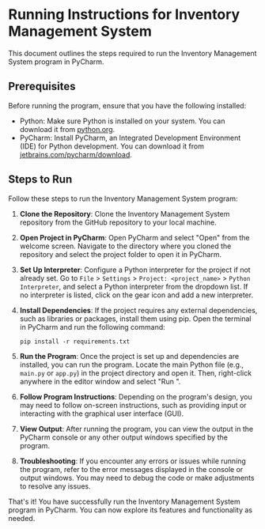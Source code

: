 # Running Instructions for Inventory Management System

This document outlines the steps required to run the Inventory Management System program in PyCharm.

## Prerequisites

Before running the program, ensure that you have the following installed:

- Python: Make sure Python is installed on your system. You can download it from [python.org](https://www.python.org/downloads/).
- PyCharm: Install PyCharm, an Integrated Development Environment (IDE) for Python development. You can download it from [jetbrains.com/pycharm/download](https://www.jetbrains.com/pycharm/download/).

## Steps to Run

Follow these steps to run the Inventory Management System program:

1. **Clone the Repository**: Clone the Inventory Management System repository from the GitHub repository to your local machine.

2. **Open Project in PyCharm**: Open PyCharm and select "Open" from the welcome screen. Navigate to the directory where you cloned the repository and select the project folder to open it in PyCharm.

3. **Set Up Interpreter**: Configure a Python interpreter for the project if not already set. Go to `File` > `Settings` > `Project: <project_name>` > `Python Interpreter`, and select a Python interpreter from the dropdown list. If no interpreter is listed, click on the gear icon and add a new interpreter.

4. **Install Dependencies**: If the project requires any external dependencies, such as libraries or packages, install them using pip. Open the terminal in PyCharm and run the following command:
    ```
    pip install -r requirements.txt
    ```

5. **Run the Program**: Once the project is set up and dependencies are installed, you can run the program. Locate the main Python file (e.g., `main.py` or `app.py`) in the project directory and open it. Then, right-click anywhere in the editor window and select "Run <filename>".

6. **Follow Program Instructions**: Depending on the program's design, you may need to follow on-screen instructions, such as providing input or interacting with the graphical user interface (GUI).

7. **View Output**: After running the program, you can view the output in the PyCharm console or any other output windows specified by the program.

8. **Troubleshooting**: If you encounter any errors or issues while running the program, refer to the error messages displayed in the console or output windows. You may need to debug the code or make adjustments to resolve any issues.

That's it! You have successfully run the Inventory Management System program in PyCharm. You can now explore its features and functionality as needed.
